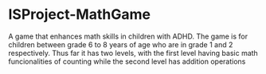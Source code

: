 # ISProject-MathGame
A game that enhances math skills in children with ADHD. The game is for children between grade 6 to 8 years of age who are in grade 1 and 2 respectively. Thus far it has two levels, with the first level having basic math funcionalities of counting while the second level has addition operations
